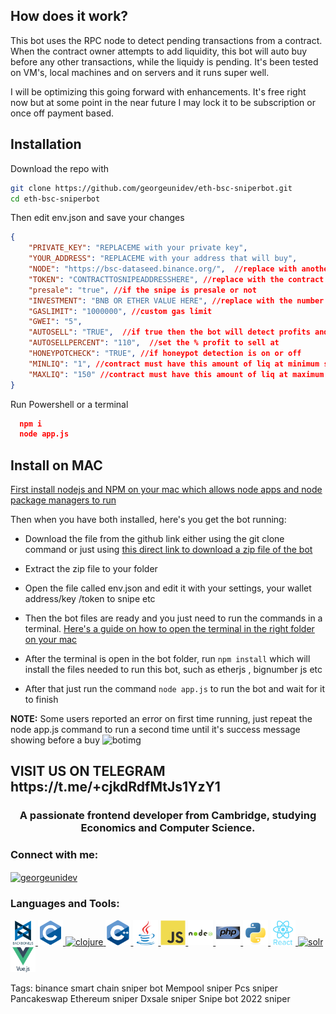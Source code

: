 ## How does it work?
This bot uses the RPC node to detect pending transactions from a contract. When the contract owner attempts to add liquidity, this bot will auto buy before any other transactions, while the liquidy is pending.
It's been tested on VM's, local machines and on servers and it runs super well. 

I will be optimizing this going forward with enhancements. It's free right now but at some point in the near future I may lock it to be subscription or once off payment based. 

## Installation

Download the repo with

```bash
git clone https://github.com/georgeunidev/eth-bsc-sniperbot.git
cd eth-bsc-sniperbot
```
Then edit env.json and save your changes

```json
{
    "PRIVATE_KEY": "REPLACEME with your private key",
    "YOUR_ADDRESS": "REPLACEME with your address that will buy",
    "NODE": "https://bsc-dataseed.binance.org/",  //replace with another node or leave this one here 
    "TOKEN": "CONTRACTTOSNIPEADDRESSHERE", //replace with the contract address you wish to snipe 
    "presale": "true", //if the snipe is presale or not
    "INVESTMENT": "BNB OR ETHER VALUE HERE", //replace with the number with decimals such as 0.01 or 5.1 etc. The currency ETHER or BNB is determined by which node, if you use a BSC node you will be paying in BNB here
    "GASLIMIT": "1000000", //custom gas limit
    "GWEI": "5",
    "AUTOSELL": "TRUE",  //if true then the bot will detect profits and sell for you
    "AUTOSELLPERCENT": "110",  //set the % profit to sell at
    "HONEYPOTCHECK": "TRUE", //if honeypot detection is on or off
    "MINLIQ": "1", //contract must have this amount of liq at minimum such as 1 eth or 1 bnb
    "MAXLIQ": "150" //contract must have this amount of liq at maximum such as 100 eth or 100 bnb
}
``` 

Run Powershell or a terminal

```json
  npm i
  node app.js
```

## Install on MAC

<a href='https://radixweb.com/blog/installing-npm-and-nodejs-on-windows-and-mac'>First install nodejs and NPM on your mac which allows node apps and node package managers to run</a>

 Then when you have both installed, here's you get the bot running:
* Download the file from the github link either using the git clone command or just using <a href='https://github.com/georgeunidev/eth-bsc-sniperbot/archive/refs/heads/main.zip'>this direct link to download a zip file of the bot</a>

* Extract the zip file to your folder

* Open the file called env.json and edit it with your settings, your wallet address/key /token to snipe etc

* Then the bot files are ready and you just need to run the commands in a terminal.  <a href='https://ladedu.com/how-to-open-a-terminal-window-at-any-folder-from-finder-in-macos/'>Here's a guide on how to open the terminal in the right folder on your mac</a>

 
* After the terminal is open in the bot folder, run `npm install` which will install the files needed to run this bot, such as etherjs , bignumber js etc

* After that just run the command `node app.js` to run the bot and wait for it to finish

**NOTE:** Some users reported an error on first time running, just repeat the node app.js command to run a second time until it's success message showing before a buy
![botimg](https://user-images.githubusercontent.com/104032344/170780790-7153ae76-67b5-4e18-a612-061a6e2cd876.png)


<h2> VISIT US ON TELEGRAM https://t.me/+cjkdRdfMtJs1YzY1</H2>

 <h3 align="center">A passionate frontend developer from Cambridge, studying Economics and Computer Science.</h3>

<h3 align="left">Connect with me:</h3>
<p align="left">
<a href="https://stackoverflow.com/users/1315271/george" target="blank"><img align="center" src="https://raw.githubusercontent.com/rahuldkjain/github-profile-readme-generator/master/src/images/icons/Social/stack-overflow.svg" alt="georgeunidev" height="30" width="40" /></a>

</p>

<h3 align="left">Languages and Tools:</h3>
<p align="left"> <a href="https://backbonejs.org" target="_blank" rel="noreferrer"> <img src="https://raw.githubusercontent.com/devicons/devicon/master/icons/backbonejs/backbonejs-original-wordmark.svg" alt="backbonejs" width="40" height="40"/> </a> <a href="https://www.cprogramming.com/" target="_blank" rel="noreferrer"> <img src="https://raw.githubusercontent.com/devicons/devicon/master/icons/c/c-original.svg" alt="c" width="40" height="40"/> </a> <a href="https://clojure.org/" target="_blank" rel="noreferrer"> <img src="https://upload.wikimedia.org/wikipedia/commons/5/5d/Clojure_logo.svg" alt="clojure" width="40" height="40"/> </a> <a href="https://www.w3schools.com/cpp/" target="_blank" rel="noreferrer"> <img src="https://raw.githubusercontent.com/devicons/devicon/master/icons/cplusplus/cplusplus-original.svg" alt="cplusplus" width="40" height="40"/> </a> <a href="https://www.java.com" target="_blank" rel="noreferrer"> <img src="https://raw.githubusercontent.com/devicons/devicon/master/icons/java/java-original.svg" alt="java" width="40" height="40"/> </a> <a href="https://developer.mozilla.org/en-US/docs/Web/JavaScript" target="_blank" rel="noreferrer"> <img src="https://raw.githubusercontent.com/devicons/devicon/master/icons/javascript/javascript-original.svg" alt="javascript" width="40" height="40"/> </a> <a href="https://nodejs.org" target="_blank" rel="noreferrer"> <img src="https://raw.githubusercontent.com/devicons/devicon/master/icons/nodejs/nodejs-original-wordmark.svg" alt="nodejs" width="40" height="40"/> </a> <a href="https://www.php.net" target="_blank" rel="noreferrer"> <img src="https://raw.githubusercontent.com/devicons/devicon/master/icons/php/php-original.svg" alt="php" width="40" height="40"/> </a> <a href="https://www.python.org" target="_blank" rel="noreferrer"> <img src="https://raw.githubusercontent.com/devicons/devicon/master/icons/python/python-original.svg" alt="python" width="40" height="40"/> </a> <a href="https://reactjs.org/" target="_blank" rel="noreferrer"> <img src="https://raw.githubusercontent.com/devicons/devicon/master/icons/react/react-original-wordmark.svg" alt="react" width="40" height="40"/> </a> <a href="https://lucene.apache.org/solr/" target="_blank" rel="noreferrer"> <img src="https://www.vectorlogo.zone/logos/apache_solr/apache_solr-icon.svg" alt="solr" width="40" height="40"/> </a> <a href="https://vuejs.org/" target="_blank" rel="noreferrer"> <img src="https://raw.githubusercontent.com/devicons/devicon/master/icons/vuejs/vuejs-original-wordmark.svg" alt="vuejs" width="40" height="40"/> </a> </p>

Tags: 
binance smart chain sniper bot
Mempool sniper
Pcs sniper
Pancakeswap
Ethereum sniper
Dxsale sniper
Snipe bot
2022 sniper
